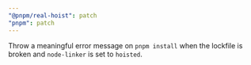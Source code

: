 ```yaml
---
"@pnpm/real-hoist": patch
"pnpm": patch
---
```


Throw a meaningful error message on `pnpm install` when the lockfile is broken and `node-linker` is set to `hoisted`.
